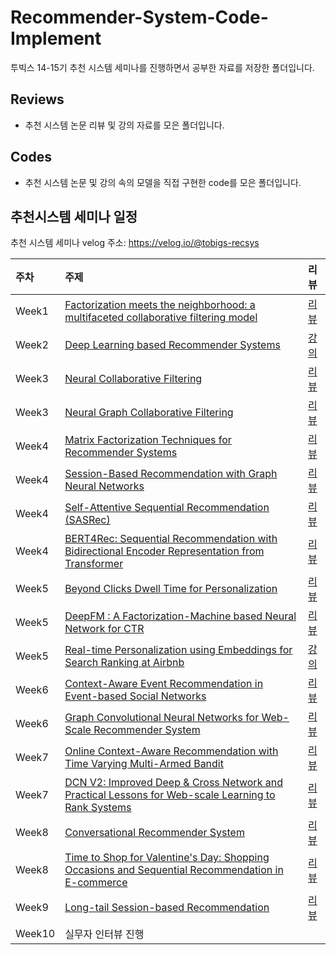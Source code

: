 # Recommender-System-Code-Implement

투빅스 14-15기 추천 시스템 세미나를 진행하면서 공부한 자료를 저장한 폴더입니다.

## Reviews
- 추천 시스템 논문 리뷰 및 강의 자료를 모은 폴더입니다.

## Codes
- 추천 시스템 논문 및 강의 속의 모델을 직접 구현한 code를 모은 폴더입니다.

## 추천시스템 세미나 일정

추천 시스템 세미나 velog 주소: https://velog.io/@tobigs-recsys

| 주차 | 주제 | 리뷰 |
| :--- | :--- | :--- |
| Week1 | [Factorization meets the neighborhood: a multifaceted collaborative filtering model](https://velog.io/@tobigs-recsys/Paper-Review-KDD-2008-Factorization-meets-the-neighborhood-a-multifaceted-collaborative-filtering-model) | [리뷰](https://github.com/SeongBeomLEE/Recommender-System-Code-Implement/blob/main/Reviews/(2008%2C%20KDD)%20Factorization%20meets%20the%20neighborhood%2C%20a%20multifaceted%20collaborative%20filtering%20model.pdf) |
| Week2 | [Deep Learning based Recommender Systems](https://velog.io/@tobigs-recsys/DL-based-Recommender-Systems-%EB%94%A5%EB%9F%AC%EB%8B%9D-%EA%B8%B0%EB%B0%98-%EC%B6%94%EC%B2%9C%EC%8B%9C%EC%8A%A4%ED%85%9C) | [강의](https://github.com/SeongBeomLEE/Recommender-System-Code-Implement/blob/main/Reviews/Week2_DL-based_Recommender_Systems.pdf) |
| Week3 | [Neural Collaborative Filtering](https://velog.io/@tobigs-recsys/Paper-Review2017-Xiangnan-HeNeural-Collaborative-Filtering) | [리뷰](https://github.com/SeongBeomLEE/Recommender-System-Code-Implement/blob/main/Reviews/(2017%2C%20Xiangnan%20He)%20Neural%20Collaborative%20Filtering.pdf) |
| Week3 | [Neural Graph Collaborative Filtering](https://velog.io/@tobigs-recsys/Paper-Review-2019-ACM-Neural-Graph-Collaborative-Filtering) | [리뷰](https://github.com/SeongBeomLEE/Recommender-System-Code-Implement/blob/main/Reviews/(2019%2C%20ACM)%20Neural%20Graph%20Collaborative%20Filtering.pdf) |
| Week4 | [Matrix Factorization Techniques for Recommender Systems](https://velog.io/@tobigs-recsys/MATRIX-FACTORIZATION-TECHNIQUES-FOR-RECOMMENDER-SYSTEM) | [리뷰](https://github.com/SeongBeomLEE/Recommender-System-Code-Implement/blob/main/Reviews/(2009%2C%20IEEE)%20Matrix%20Factorization%20Techniques%20for%20Recommender%20Systems.pdf) |
| Week4 | [Session-Based Recommendation with Graph Neural Networks](https://velog.io/@tobigs-recsys/Session-Based-Recommendation-with-Graph-Neural-Networks) | [리뷰](https://github.com/SeongBeomLEE/Recommender-System-Code-Implement/blob/main/Reviews/(2019%2C%20AAAI)%20Session-Based%20Recommendation%20with%20Graph%20Neural%20Networks.pdf) |
| Week4 | [Self-Attentive Sequential Recommendation (SASRec)](https://velog.io/@tobigs-recsys/SASRec) | [리뷰](https://github.com/SeongBeomLEE/Recommender-System-Code-Implement/blob/main/Reviews/(2018%2C%20IEEE)%20Self-Attentive%20Sequential%20Recommendation.pdf) |
| Week4 | [BERT4Rec: Sequential Recommendation with Bidirectional Encoder Representation from Transformer](https://velog.io/@tobigs-recsys/%E3%85%A0BERT4Rec-Sequential-Recommendation-with-Bidirectional-Encoder-Representation-from-Transformer) | [리뷰](https://github.com/SeongBeomLEE/Recommender-System-Code-Implement/blob/main/Reviews/(2019%2C%20ACM)%20BERT4Rec%20-%20Sequential%20Recommendation%20with%20Bidirectional%20Encoder%20Representation%20from%20Transformer.pdf) |
| Week5 | [Beyond Clicks Dwell Time for Personalization](https://velog.io/@tobigs-recsys/Beyond-Clicks-Dwell-Time-for-Personalization) | [리뷰](https://github.com/SeongBeomLEE/Recommender-System-Code-Implement/blob/main/Reviews/(2014%2C%20RecSys)%20Beyond%20Clicks%20Dwell%20Time%20for%20Personalization.pdf) |
| Week5 | [DeepFM : A Factorization-Machine based Neural Network for CTR](https://velog.io/@tobigs-recsys/Paper-Review-2017-Huifeng-Guo-DeepFM-A-Factorization-Machine-based-Neural-Network-for-CTR) | [리뷰](https://github.com/SeongBeomLEE/Recommender-System-Code-Implement/blob/main/Reviews/(2017%2C%20Huifeng%20Guo)%20DeepFM%20%2C%20A%20Factorization-Machine%20based%20Neural%20Network%20for%20CTR.pdf) |
| Week5 | [Real-time Personalization using Embeddings for Search Ranking at Airbnb](https://velog.io/@tobigs-recsys/Real-time-Personalization-using-Embeddings-for-Search-Ranking-at-Airbnb) | [강의](https://github.com/SeongBeomLEE/Recommender-System-Code-Implement/blob/main/Reviews/Week5%20Airbnb%20Paper%20Review.pdf) |
| Week6 | [Context-Aware Event Recommendation in Event-based Social Networks](https://velog.io/@tobigs-recsys/Paper-Review-2015-RecSys-Context-Aware-Event-Recommendation-in-Event-based-Social-Networks) | [리뷰](https://github.com/SeongBeomLEE/Recommender-System-Code-Implement/blob/main/Reviews/(2015%2C%20ACM)%20Context-Aware%20Event%20Recommendation%20in%20Event-based%20Social%20Networks.pdf) |
| Week6 | [Graph Convolutional Neural Networks for Web-Scale Recommender System](https://velog.io/@tobigs-recsys/Graph-Convolutional-Neural-Networks-for-Web-Scale-Recommender-System) | [리뷰](https://github.com/SeongBeomLEE/Recommender-System-Code-Implement/blob/main/Reviews/(2018%2C%20KDD)%20Graph%20Convolutional%20Neural%20Networks%20for%20Web-Scale%20Recommender%20System.pdf) |
| Week7 | [Online Context-Aware Recommendation with Time Varying Multi-Armed Bandit](https://velog.io/@tobigs-recsys/Paper-Review-2016-Chunqiu-Zeng-Online-Context-Aware-Recommendation-with-Time-Varying-Multi-Armed-Bandit) | [리뷰](https://github.com/SeongBeomLEE/Recommender-System-Code-Implement/blob/main/Reviews/(2016%2C%20Chunqiu%20Zeng)%20Online%20Context-Aware%20Recommendation%20with%20Time%20Varying%20Multi-Armed%20Bandit.pdf) |
| Week7 | [DCN V2: Improved Deep & Cross Network and Practical Lessons for Web-scale Learning to Rank Systems](https://velog.io/@tobigs-recsys/Paper-Review2020-Ruoxi-WangDCN-V2-Improved-Deep-Cross-Network-and-Practical-Lessons-for-Web-scale-Learning-to-Rank-Systems) | [리뷰](https://github.com/SeongBeomLEE/Recommender-System-Code-Implement/blob/main/Reviews/(2020%2C%20Ruoxi%20Wang)DCN%20V2%2C%20Improved%20Deep%20%26%20Cross%20Network%20and%20Practical%20Lessons%20for%20Web-scale%20Learning%20to%20Rank%20Systems.pdf) |
| Week8 | [Conversational Recommender System](https://velog.io/@tobigs-recsys/Survey-Conversational-Recommender-System) | [리뷰](https://github.com/SeongBeomLEE/Recommender-System-Code-Implement/blob/main/Reviews/Conversational%20Recommender%20System.pdf) |
| Week8 | [Time to Shop for Valentine's Day: Shopping Occasions and Sequential Recommendation in E-commerce](https://velog.io/@tobigs-recsys/Paper-ReviewTime-to-Shop-for-Valentines-Day-Shopping-Occasions-and-Sequential-Recommendation-in-E-commerce) | [리뷰](https://github.com/SeongBeomLEE/Recommender-System-Code-Implement/blob/main/Reviews/(2020%2C%20ACM)%20Time%20to%20Shop%20for%20Valentine's%20Day%2C%20Shopping%20Occasions%20and%20Sequential%20Recommendation%20in%20E-commerce.pdf) |
| Week9 | [Long-tail Session-based Recommendation](https://velog.io/@tobigs-recsys/Paper-Review-2020-Recsys-Long-tail-Session-based-Recommendation) | [리뷰](https://github.com/SeongBeomLEE/Recommender-System-Code-Implement/blob/main/Reviews/(2020%2C%20Recsys)%20Long-tail%20Session-based%20Recommendation.pdf) |
| Week10 | 실무자 인터뷰 진행 | |

